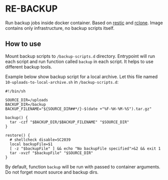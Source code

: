 RE-BACKUP
=========

Run backup jobs inside docker container. Based on [restic](https://restic.net/) and [rclone](https://rclone.org/).
Image contains only infrastructure, no backup scripts itself.

## How to use

Mount backup scripts to `/backup-scripts.d` directory. Entrypoint will run each script and run function called `backup` in each script. It helps to use different backup tools.

Example below show backup script for a local archive. Let this file named `10-uploads-to-local-archive.sh` in `/backup-scripts.d`:

```shell
#!/bin/sh

SOURCE_DIR=/uploads
BACKUP_DIR=/backup
BACKUP_FILENAME="${SOURCE_DIR##*/}-$(date +"%F-%H-%M-%S").tar.gz"

backup() {
  tar -czf "$BACKUP_DIR/$BACKUP_FILENAME" "$SOURCE_DIR"
}

restore() {
  # shellcheck disable=SC2039
  local backupFile=$1
  [ -z "$backupFile" ] && echo "No backupFile specified">&2 && exit 1
  tar -xvzf "$backupFile" "$SOURCE_DIR"
}

```

By default, function `backup` will be run with passed to container arguments.
Do not forget mount source and backup dirs.